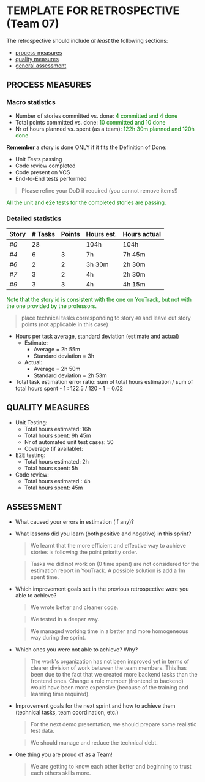 # TEMPLATE FOR RETROSPECTIVE (Team 07)

The retrospective should include _at least_ the following
sections:

- [process measures](#process-measures)
- [quality measures](#quality-measures)
- [general assessment](#assessment)

## PROCESS MEASURES

### Macro statistics

- Number of stories committed vs. done:<span style="color:green"> 4 committed and 4 done
- Total points committed vs. done: <span style="color:green">10 committed and 10 done
- Nr of hours planned vs. spent (as a team):<span style="color:green"> 122h 30m planned and 120h done

**Remember** a story is done ONLY if it fits the Definition of Done:

- Unit Tests passing
- Code review completed
- Code present on VCS
- End-to-End tests performed

> Please refine your DoD if required (you cannot remove items!)

<span style="color:green">
All the unit and e2e tests for the completed stories are passing.
</span>

### Detailed statistics

| Story | # Tasks | Points | Hours est. | Hours actual |
| ----- | ------- | ------ | ---------- | ------------ |
| _#0_  | 28      |        | 104h       | 104h         |
| _#4_  | 6       | 3      | 7h         | 7h 45m       |
| _#6_  | 2       | 2      | 3h 30m     | 2h 30m       |
| _#7_  | 3       | 2      | 4h         | 2h 30m       |
| _#9_  | 3       | 3      | 4h         | 4h 15m       |

<span style="color:green">
Note that the story id is consistent with the one on YouTrack, but not with the one provided by the professors.
</span>

> place technical tasks corresponding to story `#0` and leave out story points (not applicable in this case)

- Hours per task average, standard deviation (estimate and actual)
  - Estimate:
    - Average = 2h 55m 
    - Standard deviation = 3h 
  - Actual:
    - Average = 2h 50m
    - Standard deviation = 2h 53m
- Total task estimation error ratio: sum of total hours estimation / sum of total hours spent - 1 : 122.5 / 120 - 1 = 0.02

## QUALITY MEASURES

- Unit Testing:
  - Total hours estimated: 16h
  - Total hours spent: 9h 45m
  - Nr of automated unit test cases: 50
  - Coverage (if available):
- E2E testing:
  - Total hours estimated: 2h
  - Total hours spent: 5h
- Code review:
  - Total hours estimated : 4h
  - Total hours spent: 45m

## ASSESSMENT

- What caused your errors in estimation (if any)?

- What lessons did you learn (both positive and negative) in this sprint?

  > We learnt that the more efficient and effective way to achieve stories is following the point priority order.

  > Tasks we did not work on (0 time spent) are not considered for the estimation report in YouTrack. A possible solution is add a 1m spent time.

- Which improvement goals set in the previous retrospective were you able to achieve?

  > We wrote better and cleaner code.

  > We tested in a deeper way.

  > We managed working time in a better and more homogeneous way during the sprint.

- Which ones you were not able to achieve? Why?

  > The work's organization has not been improved yet in terms of clearer division of work between the team members. This has been due to the fact that we created more backend tasks than the frontend ones. Change a role member (frontend to backend) would have been more expensive (because of the training and learning time required).

- Improvement goals for the next sprint and how to achieve them (technical tasks, team coordination, etc.)

  > For the next demo presentation, we should prepare some realistic test data.

  > We should manage and reduce the technical debt.

- One thing you are proud of as a Team!

  > We are getting to know each other better and beginning to trust each others skills more.
